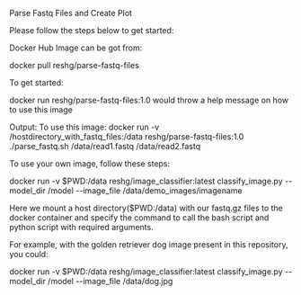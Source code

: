 Parse Fastq Files and Create Plot

Please follow the steps below to get started:

Docker Hub Image can be got from:

docker pull reshg/parse-fastq-files

To get started:

docker run reshg/parse-fastq-files:1.0 would throw a help message on how to use this image

Output: To use this image: docker run -v /hostdirectory_with_fastq_files:/data reshg/parse-fastq-files:1.0 ./parse_fastq.sh /data/read1.fastq /data/read2.fastq

To use your own image, follow these steps:

docker run -v $PWD:/data reshg/image_classifier:latest classify_image.py --model_dir /model --image_file /data/demo_images/imagename

Here we mount a host directory($PWD:/data) with our fastq.gz files to the docker container and specify the command to call the bash script and python script with required arguments.

For example, with the golden retriever dog image present in this repository, you could:

docker run -v $PWD:/data reshg/image_classifier:latest classify_image.py --model_dir /model --image_file /data/dog.jpg
